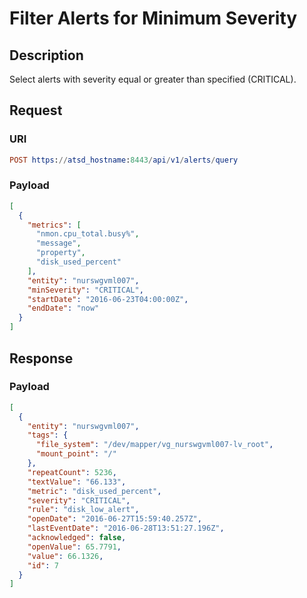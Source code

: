 # Filter Alerts for Minimum Severity

## Description

Select alerts with severity equal or greater than specified (CRITICAL).

## Request

### URI

```elm
POST https://atsd_hostname:8443/api/v1/alerts/query
```

### Payload

```json
[
  {
    "metrics": [
      "nmon.cpu_total.busy%",
      "message",
      "property",
      "disk_used_percent"
    ],
    "entity": "nurswgvml007",
    "minSeverity": "CRITICAL",
    "startDate": "2016-06-23T04:00:00Z",
    "endDate": "now"
  }
]
```

## Response

### Payload

```json
[
  {
    "entity": "nurswgvml007",
    "tags": {
      "file_system": "/dev/mapper/vg_nurswgvml007-lv_root",
      "mount_point": "/"
    },
    "repeatCount": 5236,
    "textValue": "66.133",
    "metric": "disk_used_percent",
    "severity": "CRITICAL",
    "rule": "disk_low_alert",
    "openDate": "2016-06-27T15:59:40.257Z",
    "lastEventDate": "2016-06-28T13:51:27.196Z",
    "acknowledged": false,
    "openValue": 65.7791,
    "value": 66.1326,
    "id": 7
  }
]
```
